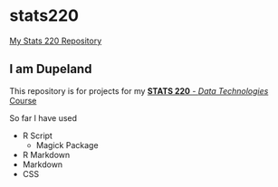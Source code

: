 # stats220

[My Stats 220 Repository](https://dupeland.github.io/stats220/)

## I am Dupeland

This repository is for projects for my [**STATS 220** - *Data Technologies* Course](https://courseoutline.auckland.ac.nz/dco/course/STATS/220/1223)

So far I have used

- R Script
  - Magick Package
- R Markdown
- Markdown
- CSS



